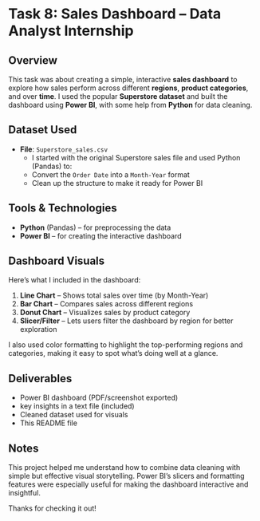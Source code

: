 # Task 8: Sales Dashboard – Data Analyst Internship

## Overview
This task was about creating a simple, interactive **sales dashboard** to explore how sales perform across different **regions**, **product categories**, and over **time**. I used the popular **Superstore dataset** and built the dashboard using **Power BI**, with some help from **Python** for data cleaning.

## Dataset Used
- **File**: `Superstore_sales.csv`
  - I started with the original Superstore sales file and used Python (Pandas) to:
  - Convert the `Order Date` into a `Month-Year` format
  - Clean up the structure to make it ready for Power BI

## Tools & Technologies
- **Python** (Pandas) – for preprocessing the data
- **Power BI** – for creating the interactive dashboard

## Dashboard Visuals
Here’s what I included in the dashboard:
1. **Line Chart** – Shows total sales over time (by Month-Year)
2. **Bar Chart** – Compares sales across different regions
3. **Donut Chart** – Visualizes sales by product category
4. **Slicer/Filter** – Lets users filter the dashboard by region for better exploration

I also used color formatting to highlight the top-performing regions and categories, making it easy to spot what’s doing well at a glance.

## Deliverables
- Power BI dashboard (PDF/screenshot exported)
- key insights in a text file (included)
- Cleaned dataset used for visuals
- This README file

## Notes
This project helped me understand how to combine data cleaning with simple but effective visual storytelling. Power BI’s slicers and formatting features were especially useful for making the dashboard interactive and insightful.

Thanks for checking it out! 
